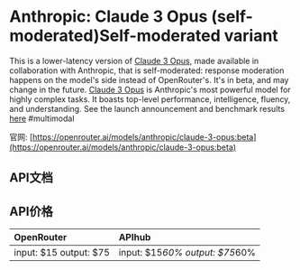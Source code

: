 # Anthropic: Claude 3 Opus (self-moderated)Self-moderated variant

This is a lower-latency version of [Claude 3 Opus](/models/anthropic/claude-3-opus), made available in collaboration with Anthropic, that is self-moderated: response moderation happens on the model's side instead of OpenRouter's. It's in beta, and may change in the future.
[Claude 3 Opus](/models/anthropic/claude-3-opus) is Anthropic's most powerful model for highly complex tasks. It boasts top-level performance, intelligence, fluency, and understanding.
See the launch announcement and benchmark results [here](https://www.anthropic.com/news/claude-3-family)
#multimodal

官网: [https://openrouter.ai/models/anthropic/claude-3-opus:beta](https://openrouter.ai/models/anthropic/claude-3-opus:beta)

## API文档



## API价格

| OpenRouter | APIhub |
|:---|:---|
| input: $15 output: $75 | input: $15*60% output: $75*60% |
